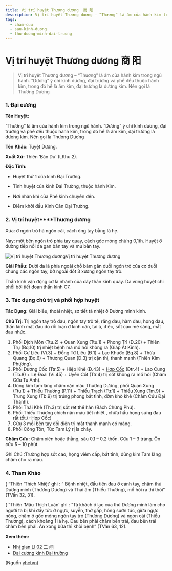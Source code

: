 ```yaml
---
title: Vị trí huyệt Thương dương  商 阳
description: Vị trí huyệt Thương dương – “Thương” là âm của hành kim trong ngũ hành. “Dương” ý chỉ kinh dương, đại trường và phế đều thuộc hành kim, trong đó hế là âm kim, đại trường là dương kim. Nên gọi là Thương Dương
tags:
  - cham-cuu
  - sau-kinh-duong
  - thu-duong-minh-dai-truong
---
```


# Vị trí huyệt Thương dương  商 阳 

> Vị trí huyệt Thương dương – “Thương” là âm của hành kim trong ngũ hành. “Dương” ý chỉ kinh dương, đại trường và phế đều thuộc hành kim, trong đó hế là âm kim, đại trường là dương kim. Nên gọi là Thương Dương

### **1. Đại cương**

**Tên Huyệt:**

“Thương” là âm của hành kim trong ngũ hành. “Dương” ý chỉ kinh dương, đại trường và phế đều thuộc hành kim, trong đó hế là âm kim, đại trường là dương kim. Nên gọi là Thương Dương

**Tên** **Khác:** Tuyệt Dương.

**Xuất Xứ:** Thiên ‘Bản Du’ (LKhu.2).

**Đặc Tính:**

+ Huyệt thứ 1 của kinh Đại Trường.

+ Tỉnh huyệt của kinh Đại Trường, thuộc hành Kim.

+ Nơi nhận khí của Phế kinh chuyển đến.

+ Điểm khởi đầu Kinh Cân Đại Trường.

### **2. Vị trí huyệt****Thương dương**

Xưa: ở ngón trỏ há ngón cái, cách óng tay bằng lá hẹ.

Nay: một bên ngón trỏ phía tay quay, cách góc móng chừng 0,1th. Huyệt ở đường tiếp nối da gan bàn tay và mu bàn tay.

![Vị trí huyệt Thương dương](/imgs/yhctvn/Huyet-thuong-duong-300x169.jpg)Vị trí huyệt Thương dương

**Giải Phẫu:** Dưới da là phía ngoài chỗ bám gân duỗi ngón trỏ của cơ duỗi chung các ngón tay, bờ ngoài đốt 3 xương ngón tay trỏ.

Thần kinh vận động cơ là nhánh của dây thần kinh quay. Da vùng huyệt chi phối bởi tiết đoạn thần kinh C7.

### **3. Tác dụng chủ trị và phối hợp huyệt**

**Tác Dụng:** Giải biểu, thoái nhiệt, sơ tiết tà nhiệt ở Dương minh kinh.

**Chủ Trị:** Trị ngón tay trỏ đau, ngón tay trỏ tê, răng đau, hàm đau, họng đau, thần kinh mặt đau do rối loạn ở kinh cân, tai ù, điếc, sốt cao mê sảng, mắt đau nhức.

1. Phối Dịch Môn (Ttu.2) + Quan Xung (Ttu.1) + Phong Trì (Đ.20) + Thiên Trụ (Bq.10) trị nhiệt bệnh mà mồ hôi không ra (Giáp Ất Kinh).
2. Phối Cự Liêu (Vi.3) + Đồng Tử Liêu (Đ.1) + Lạc Khước (Bq.8) + Thừa Quang (Bq.6) + Thượng Quan (Đ.3) trị cận thị, thanh manh (Thiên Kim Phương).
3. Phối Dương Cốc (Ttr.5) + Hiệp Khê (Đ.43) + [Hợp Cốc](/yhctvn/huyet-hop-coc-%e5%90%88-%e8%b0%b7) (Đtr.4) + Lao Cung (Tb.8) + Lệ Đoài (Vi.45) + Uyển Cốt (Ttr.4) trị sốt không ra mồ hôi (Châm Cứu Tụ Anh).
4. Dùng kim tam lăng châm nặn máu Thương Dương, phối Quan Xung (Ttu.1) + Thiếu Thương (P.11) + Thiếu Trạch (Ttr.1) + Thiếu Xung (Tm.9) + Trung Xung (Tb.9) trị trúng phong bất tỉnh, đờm khò khè (Châm Cứu Đại Thành).
5. Phối Thái Khê (Th.3) trị sốt rét thể hàn (Bách Chứng Phú).
6. Phối Thiếu Thương chích nặn máu tiết nhiệt , chữa hầu họng sưng đau rất tốt.(+Hợp Cốc)
7. Cứu 3 mồi bên tay đối diện trị mắt thanh manh có màng.
8. Phối Công Tôn, Túc Tam Lý rị ỉa chảy.

**Châm Cứu:** Châm xiên hoặc thẳng, sâu 0,1 – 0,2 thốn. Cứu 1 – 3 tráng. Ôn cứu 5 – 10 phút.

Ghi Chú :Trường hợp sốt cao, họng viêm cấp, bất tỉnh, dùng kim Tam lăng châm cho ra máu.

### **4. Tham Khảo**

( “Thiên ‘Thích Nhiệt’ ghi : “ Bệnh nhiệt, đầu tiên đau ở cánh tay, châm thủ Dương minh (Thương Dương) và Thái âm (Thiếu Thương), mồ hôi ra thì thôi” (TVấn 32, 31).

( “Thiên ‘Mậu Thích Luận’ ghi : “Tà khách ở lạc của thủ Dương minh làm cho người ta bị khí đầy tức ở ngực, suyễn, thở gấp, hông sườn tức, giữa ngực nóng, châm ở gốc móng ngón tay trỏ (Thương Dương) và ngón cái (Thiếu Thương), cách khoảng 1 lá hẹ. Đau bên phải châm bên trái, đau bên trái châm bên phải. Ăn xong bữa thì khỏi bệnh” (TVấn 63, 12).

**Xem thêm:**

* [Nhị gian LI 02 二 间](/yhctvn/huyet-nhi-gian-%e4%ba%8c-%e9%97%b4)
* [Đại cương kinh Đại trường](/yhctvn/kinh-thu-duong-minh-dai-truong)

(Nguồn <a href="https://yhctvn.com/huyet-thuong-duong-商-阳/" target="_blank">yhctvn</a>)
